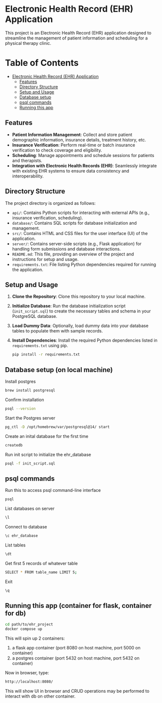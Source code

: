 # Electronic Health Record (EHR) Application

This project is an Electronic Health Record (EHR) application designed to streamline the management of patient information and scheduling for a physical therapy clinic.

# Table of Contents
- [Electronic Health Record (EHR) Application](#electronic-health-record-ehr-application)
  - [Features](#features)
  - [Directory Structure](#directory-structure)
  - [Setup and Usage](#setup-and-usage)
  - [Database setup](#database-setup)
  - [psql commands](#psql-commands)
  - [Running this app](#running-this-app)

## Features

- **Patient Information Management**: Collect and store patient demographic information, insurance details, treatment history, etc.
- **Insurance Verification**: Perform real-time or batch insurance verification to check coverage and eligibility.
- **Scheduling**: Manage appointments and schedule sessions for patients and therapists.
- **Integration with Electronic Health Records (EHR)**: Seamlessly integrate with existing EHR systems to ensure data consistency and interoperability.

## Directory Structure

The project directory is organized as follows:

- `api/`: Contains Python scripts for interacting with external APIs (e.g., insurance verification, scheduling).
- `database/`: Contains SQL scripts for database initialization and management.
- `src/`: Contains HTML and CSS files for the user interface (UI) of the application.
- `server/`: Contains server-side scripts (e.g., Flask application) for handling form submissions and database interactions.
- `README.md`: This file, providing an overview of the project and instructions for setup and usage.
- `requirements.txt`: File listing Python dependencies required for running the application.

## Setup and Usage

1. **Clone the Repository**: Clone this repository to your local machine.

2. **Initialize Database**: Run the database initialization script (`init_script.sql`) to create the necessary tables and schema in your PostgreSQL database.

3. **Load Dummy Data**: Optionally, load dummy data into your database tables to populate them with sample records.

4. **Install Dependencies**: Install the required Python dependencies listed in `requirements.txt` using pip.

   ```bash
   pip install -r requirements.txt
   ```

## Database setup (on local machine)

Install postgres

```bash
brew install postgresql
```

Confirm installation

```bash
psql --version 
```

Start the Postgres server

```bash
pg_ctl -D /opt/homebrew/var/postgresql@14/ start
```

Create an inital database for the first time

```bash
createdb
```

Run init script to initialize the ehr_database

```bash
psql -f init_script.sql
```



## psql commands

Run this to access psql command-line interface

```bash
psql
```

List databases on server

```bash
\l
```

Connect to database

```bash
\c ehr_database
```

List tables

```bash
\dt
```

Get first 5 records of whatever table

```bash
SELECT * FROM table_name LIMIT 5;
```

Exit

```bash
\q
```

## Running this app (container for flask, container for db)

```bash
cd path/to/ehr_project
docker compose up
```

This will spin up 2 containers:
1. a flask app container (port 8080 on host machine, port 5000 on container)
2. a postgres container (port 5432 on host machine, port 5432 on container)

Now in browser, type:
```bash
http://localhost:8080/
```

This will show UI in browser and CRUD operations may be performed to interact with db on other container.




